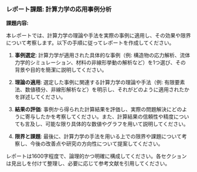 ### レポート課題: 計算力学の応用事例分析

**課題内容:**

本レポートでは、計算力学の理論や手法を実際の事例に適用し、その効果や限界について考察します。以下の手順に従ってレポートを作成してください。

1. **事例選定**: 計算力学が適用された具体的な事例（例: 構造物の応力解析、流体力学的シミュレーション、材料の非線形挙動の解析など）を1つ選び、その背景や目的を簡潔に説明してください。

2. **理論の適用**: 選定した事例に関連する計算力学の理論や手法（例: 有限要素法、数値積分、非線形解析など）を明示し、それがどのように適用されたかを詳述してください。

3. **結果の評価**: 事例から得られた計算結果を評価し、実際の問題解決にどのように寄与したかを考察してください。また、計算結果の信頼性や精度についても言及し、可能な限り具体的な数値やグラフを用いて説明してください。

4. **限界と課題**: 最後に、計算力学の手法を用いる上での限界や課題について考察し、今後の改善点や研究の方向性について提案してください。

レポートは1600字程度で、論理的かつ明確に構成してください。各セクションは見出しを付けて整理し、必要に応じて参考文献を引用してください。